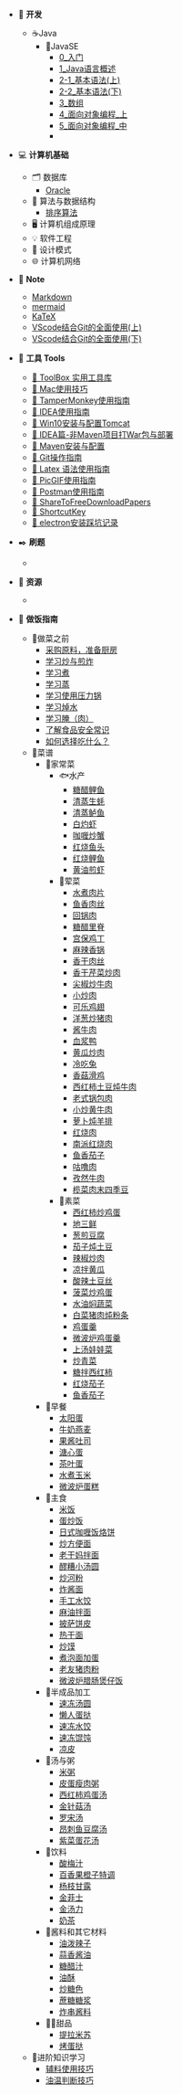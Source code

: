 <!-- docs/_sidebar.md -->
<b><font size=6></font></b>

- 🍵 **开发**
  - ☕Java
    - 💯JavaSE
      - [0_入门](/1-Develop/Java/JavaSE/0-note/0_入门.md ':include')
      - [1_Java语言概述](/1-Develop/Java/JavaSE/0-note/1_Java语言概述.md ':include') 
      - [2-1_基本语法(上)](/1-Develop/Java/JavaSE/0-note/2-1_基本语法(上).md ':include')
      - [2-2_基本语法(下)](/1-Develop/Java/JavaSE/0-note/2-2_基本语法(下).md ':include') 
      - [3_数组](/1-Develop/Java/JavaSE/0-note/3_数组.md ':include')   
      - [4_面向对象编程_上](/1-Develop/Java/JavaSE/0-note/4_面向对象编程_上.md ':include')
      - [5_面向对象编程_中](/1-Develop/Java/JavaSE/0-note/5_面向对象编程_中.md ':include')  
      - 



- 💻 **计算机基础**   
  - 🗂️ 数据库
    - [Oracle](/1-Develop/Java/database/Oracle.md ':include')
  - 🧮 算法与数据结构
    - [排序算法](/1-Develop/Java/JavaSE/4-ex/sort.md ':include')
  - 🖥️ 计算机组成原理
  - 💡 软件工程
  - 🎨 设计模式
  - 🌐 计算机网络
  
- 📒 **Note**
  - [Markdown](/3-Note/markdown语法.md ':include')
  - [mermaid](/3-Note/mermaid.md ':include')
  - [KaTeX](/3-Note/katex.md ':include')
  - [VScode结合Git的全面使用(上)](/3-Note/VScode结合Git的全面使用(上).md ':include')
  - [VScode结合Git的全面使用(下)](/3-Note/VScode结合Git的全面使用(下).md ':include')
  
- 🔨 **工具 Tools**
  - [🔨 ToolBox 实用工具库](/4-ToolBox/Tools.md ':include')
  - [🔨 Mac使用技巧](/4-ToolBox/Mac使用技巧.md ':include')
  - [🔨 TamperMonkey使用指南](/4-ToolBox/TamperMonkey使用指南.md ':include')
  - [🔨 IDEA使用指南](/4-ToolBox/IDEA使用指南.md ':include')
  - [🔨 Win10安装与配置Tomcat](/4-ToolBox/Win10安装与配置Tomcat.md ':include')
  - [🔨 IDEA篇-非Maven项目打War包与部署](/4-ToolBox/IDEA篇-非Maven项目打War包与部署.md ':include')
  - [🔨 Maven安装与配置](/4-ToolBox/Maven安装与配置.md ':include')
  - [🔨 Git操作指南](/4-ToolBox/Git操作指南.md ':include')
  - [🔨 Latex 语法使用指南](/4-ToolBox/LaTex使用指南)
  - [🔨 PicGIF使用指南](/4-ToolBox/PicGIF使用指南.md ':include')
  - [🔨 Postman使用指南](/4-ToolBox/Postman使用指南.md ':include')
  - [🔨 ShareToFreeDownloadPapers](/4-ToolBox/ShareToFreeDownloadPapers.md ':include')
  - [🔨 ShortcutKey](/4-ToolBox/ShortcutKey.md ':include')
  - [🔨 electron安装踩坑记录](/4-ToolBox/electron安装踩坑记录.md ':include') 
  
- ✒️ **刷题**
  - [](/5-Title/#)
- 🔗 **资源**
  - [](/6-Resource/#)
- 🍚 **做饭指南**
  - 🍳做菜之前
    - [采购原料，准备厨房](/7-HowToCook/tips/厨房准备.md ':include')
    - [学习炒与煎炸](/7-HowToCook/tips/learn/炒与煎.md ':include')
    - [学习煮](/7-HowToCook/tips/learn/煮.md ':include')
    - [学习蒸](/7-HowToCook/tips/learn/蒸.md ':include')
    - [学习使用压力锅](/7-HowToCook/tips/learn/高压力锅.md ':include')
    - [学习焯水](/7-HowToCook/tips/learn/焯水.md ':include')
    - [学习腌（肉）](/7-HowToCook/tips/learn/学习腌.md ':include')
    - [了解食品安全常识](/7-HowToCook/tips/learn/食品安全.md ':include')
    - [如何选择吃什么？](/7-HowToCook/tips/如何选择现在吃什么.md ':include')
  - 🍲菜谱
    - 🥘家常菜
      - 🐟水产
        - [糖醋鲤鱼](/7-HowToCook/dishes/home-cooking/糖醋鲤鱼/糖醋鲤鱼.md ':include')
        - [清蒸生蚝](/7-HowToCook/dishes/home-cooking/清蒸生蚝.md ':include')
        - [清蒸鲈鱼](/7-HowToCook/dishes/home-cooking/清蒸鲈鱼/清蒸鲈鱼.md ':include')
        - [白灼虾](/7-HowToCook/dishes/home-cooking/白灼虾/白灼虾.md ':include')
        - [咖喱炒蟹](/7-HowToCook/dishes/home-cooking/咖喱炒蟹.md ':include')
        - [红烧鱼头](/7-HowToCook/dishes/home-cooking/红烧鱼头.md ':include')
        - [红烧鲤鱼](/7-HowToCook/dishes/home-cooking/红烧鲤鱼.md ':include')
        - [黄油煎虾](/7-HowToCook/dishes/home-cooking/黄油煎虾/黄油煎虾.md ':include')
      - 🥩荤菜
        - [水煮肉片](/7-HowToCook/dishes/home-cooking/水煮肉片.md ':include')
        - [鱼香肉丝](/7-HowToCook/dishes/home-cooking/鱼香肉丝.md ':include')
        - [回锅肉](/7-HowToCook/dishes/home-cooking/回锅肉.md ':include')
        - [糖醋里脊](/7-HowToCook/dishes/home-cooking/糖醋里脊.md ':include')
        - [宫保鸡丁](/7-HowToCook/dishes/home-cooking/宫保鸡丁/宫保鸡丁.md ':include')
        - [麻辣香锅](/7-HowToCook/dishes/home-cooking/麻辣香锅.md ':include')
        - [香干肉丝](/7-HowToCook/dishes/home-cooking/香干肉丝.md ':include')
        - [香干芹菜炒肉](/7-HowToCook/dishes/home-cooking/香干芹菜炒肉/香干芹菜炒肉.md ':include')
        - [尖椒炒牛肉](/7-HowToCook/dishes/home-cooking/尖椒炒牛肉.md ':include')
        - [小炒肉](/7-HowToCook/dishes/home-cooking/小炒肉.md ':include')
        - [可乐鸡翅](/7-HowToCook/dishes/home-cooking/可乐鸡翅.md ':include')
        - [洋葱炒猪肉](/7-HowToCook/dishes/home-cooking/洋葱炒猪肉.md ':include')
        - [酱牛肉](/7-HowToCook/dishes/home-cooking/酱牛肉/酱牛肉.md ':include')
        - [血浆鸭](/7-HowToCook/dishes/home-cooking/血浆鸭/血浆鸭.md ':include')
        - [黄瓜炒肉](/7-HowToCook/dishes/home-cooking/黄瓜炒肉.md ':include')
        - [冷吃兔](/7-HowToCook/dishes/home-cooking/冷吃兔.md ':include')
        - [香菇滑鸡](/7-HowToCook/dishes/home-cooking/香菇滑鸡/香菇滑鸡.md ':include')
        - [西红柿土豆炖牛肉](/7-HowToCook/dishes/soup/西红柿土豆炖牛肉/西红柿土豆炖牛肉(腩).md ':include')
        - [老式锅包肉](/7-HowToCook/dishes/home-cooking/老式锅包肉/老式锅包肉.md ':include')
        - [小炒黄牛肉](/7-HowToCook/dishes/home-cooking/小炒黄牛肉/小炒黄牛肉.md ':include')
        - [萝卜炖羊排](/7-HowToCook/dishes/home-cooking/萝卜炖羊排.md ':include')
        - [红烧肉](/7-HowToCook/dishes/home-cooking/红烧肉/简易红烧肉.md ':include')
        - [南派红烧肉](/7-HowToCook/dishes/home-cooking/红烧肉/南派红烧肉.md ':include')
        - [鱼香茄子](/7-HowToCook/dishes/home-cooking/鱼香茄子/鱼香茄子.md ':include')
        - [咕噜肉](/7-HowToCook/dishes/home-cooking/咕噜肉.md ':include')
        - [孜然牛肉](/7-HowToCook/dishes/home-cooking/孜然牛肉.md ':include')
        - [榄菜肉末四季豆](/7-HowToCook/dishes/home-cooking/榄菜肉末四季豆/榄菜肉末四季豆.md ':include')
      - 🥦素菜
        - [西红柿炒鸡蛋](/7-HowToCook/dishes/home-cooking/西红柿炒鸡蛋.md ':include')
        - [地三鲜](/7-HowToCook/dishes/home-cooking/地三鲜.md ':include')
        - [葱煎豆腐](/7-HowToCook/dishes/home-cooking/葱煎豆腐.md ':include')
        - [茄子炖土豆](/7-HowToCook/dishes/home-cooking/茄子炖土豆.md ':include')
        - [辣椒炒肉](/7-HowToCook/dishes/home-cooking/辣椒炒肉.md ':include')
        - [凉拌黄瓜](/7-HowToCook/dishes/home-cooking/凉拌黄瓜.md ':include')
        - [酸辣土豆丝](/7-HowToCook/dishes/home-cooking/酸辣土豆丝.md ':include')
        - [菠菜炒鸡蛋](/7-HowToCook/dishes/home-cooking/菠菜炒鸡蛋/菠菜炒鸡蛋.md ':include')
        - [水油焖蔬菜](/7-HowToCook/dishes/home-cooking/水油焖蔬菜.md ':include')
        - [白菜猪肉炖粉条](/7-HowToCook/dishes/home-cooking/白菜猪肉炖粉条.md ':include')
        - [鸡蛋羹](/7-HowToCook/dishes/home-cooking/鸡蛋羹/鸡蛋羹.md ':include')
        - [微波炉鸡蛋羹](/7-HowToCook/dishes/home-cooking/鸡蛋羹/微波炉鸡蛋羹.md ':include')
        - [上汤娃娃菜](/7-HowToCook/dishes/home-cooking/上汤娃娃菜/上汤娃娃菜.md ':include')
        - [炒青菜](/7-HowToCook/dishes/home-cooking/炒青菜.md ':include')
        - [糖拌西红柿](/7-HowToCook/dishes/home-cooking/糖拌西红柿/糖拌西红柿.md ':include')
        - [红烧茄子](/7-HowToCook/dishes/home-cooking/红烧茄子.md ':include')
        - [鱼香茄子](/7-HowToCook/dishes/home-cooking/鱼香茄子/鱼香茄子.md ':include')
    - 🍞早餐
      - [太阳蛋](/7-HowToCook/dishes/breakfast/太阳蛋.md ':include')
      - [牛奶燕麦](/7-HowToCook/dishes/breakfast/牛奶燕麦.md ':include')
      - [果酱吐司](/7-HowToCook/dishes/breakfast/吐司果酱.md ':include')
      - [溏心蛋](/7-HowToCook/dishes/breakfast/溏心蛋.md ':include')
      - [茶叶蛋](/7-HowToCook/dishes/breakfast/茶叶蛋.md ':include')
      - [水煮玉米](/7-HowToCook/dishes/breakfast/水煮玉米.md ':include')
      - [微波炉蛋糕](/7-HowToCook/dishes/breakfast/微波炉蛋糕.md ':include')
    - 🍜主食
      - [米饭](/7-HowToCook/dishes/staple/米饭/米饭.md ':include')
      - [蛋炒饭](/7-HowToCook/dishes/staple/蛋炒饭.md ':include')
      - [日式咖喱饭](/7-HowToCook/dishes/staple/日式咖喱饭/日式咖喱饭.md ':include')[烙饼](/7-HowToCook/dishes/staple/烙饼/烙饼.md ':include')
      - [炒方便面](/7-HowToCook/dishes/staple/炒方便面.md ':include')
      - [老干妈拌面](/7-HowToCook/dishes/staple/老干妈拌面.md ':include')
      - [醪糟小汤圆](/7-HowToCook/dishes/staple/醪糟小汤圆.md ':include')
      - [炒河粉](/7-HowToCook/dishes/staple/炒河粉.md ':include')
      - [炸酱面](/7-HowToCook/dishes/staple/炸酱面.md ':include')
      - [手工水饺](/7-HowToCook/dishes/staple/手工水饺.md ':include')
      - [麻油拌面](/7-HowToCook/dishes/staple/麻油拌面.md ':include')
      - [披萨饼皮](/7-HowToCook/dishes/staple/pizza/披萨饼皮.md ':include')
      - [热干面](/7-HowToCook/dishes/staple/热干面.md ':include')
      - [炒馍](/7-HowToCook/dishes/staple/炒馍.md ':include')
      - [煮泡面加蛋](/7-HowToCook/dishes/staple/煮泡面加蛋.md ':include')
      - [老友猪肉粉](/7-HowToCook/dishes/staple/老友猪肉粉/老友猪肉粉.md ':include')
      - [微波炉腊肠煲仔饭](/7-HowToCook/dishes/staple/微波炉腊肠煲仔饭/微波炉腊肠煲仔饭.md ':include')
    - 🥟半成品加工
      - [速冻汤圆](/7-HowToCook/dishes/semi-finished/速冻汤圆/速冻汤圆.md ':include')
      - [懒人蛋挞](/7-HowToCook/dishes/semi-finished/懒人蛋挞/懒人蛋挞.md ':include')
      - [速冻水饺](/7-HowToCook/dishes/semi-finished/速冻水饺.md ':include')
      - [速冻馄饨](/7-HowToCook/dishes/semi-finished/速冻馄饨.md ':include')
      - [凉皮](/7-HowToCook/dishes/semi-finished/凉皮.md ':include')
    - 🥣汤与粥
      - [米粥](/7-HowToCook/dishes/soup/米粥.md ':include')
      - [皮蛋瘦肉粥](/7-HowToCook/dishes/soup/皮蛋瘦肉粥.md ':include')
      - [西红柿鸡蛋汤](/7-HowToCook/dishes/soup/西红柿鸡蛋汤.md ':include')
      - [金针菇汤](/7-HowToCook/dishes/soup/金针菇汤.md ':include')
      - [罗宋汤](/7-HowToCook/dishes/soup/罗宋汤.md ':include')
      - [昂刺鱼豆腐汤](/7-HowToCook/dishes/soup/昂刺鱼豆腐汤/昂刺鱼豆腐汤.md ':include')
      - [紫菜蛋花汤](/7-HowToCook/dishes/soup/紫菜蛋花汤.md ':include')
    - 🧋饮料
      - [酸梅汁](/7-HowToCook/dishes/drink/酸梅汁.md ':include')
      - [百香果橙子特调](/7-HowToCook/dishes/drink/百香果橙子特调/百香果橙子特调.md ':include')
      - [杨枝甘露](/7-HowToCook/dishes/drink/杨枝甘露.md ':include')
      - [金菲士](/7-HowToCook/dishes/drink/金菲士.md ':include')
      - [金汤力](/7-HowToCook/dishes/drink/金汤力.md ':include')
      - [奶茶](/7-HowToCook/dishes/drink/奶茶.md ':include')
    - 🏺酱料和其它材料
      - [油泼辣子](/7-HowToCook/dishes/condiment/油泼辣子.md ':include')
      - [蒜香酱油](/7-HowToCook/dishes/condiment/蒜香酱油.md ':include')
      - [糖醋汁](/7-HowToCook/dishes/condiment/糖醋汁.md ':include')
      - [油酥](/7-HowToCook/dishes/condiment/油酥.md ':include')
      - [炒糖色](/7-HowToCook/dishes/condiment/糖色.md ':include')
      - [蔗糖糖浆](/7-HowToCook/dishes/condiment/蔗糖糖浆/蔗糖糖浆.md ':include')
      - [炸串酱料](/7-HowToCook/dishes/condiment/炸串酱料.md ':include')
    - 🍰🍨甜品
      - [提拉米苏](/7-HowToCook/dishes/dessert/提拉米苏/提拉米苏.md ':include')
      - [烤蛋挞](/7-HowToCook/dishes/dessert/烤蛋挞/烤蛋挞.md ':include')
  - 🥢进阶知识学习
    - [辅料使用技巧](/7-HowToCook/tips/advanced/辅料技巧.md ':include')
    - [油温判断技巧](/7-HowToCook/tips/advanced/油温判断技巧.md ':include')












<!-- 配置 -->
<style>
    /*加重描述strong*/
    .markdown-section strong {
      color: rgb(239, 112, 96);
    }
    /*侧边栏*/
    .sidebar {
      padding-top: 5px;
      padding-left: 10px;
    }

    aside.sidebar ul li {
      margin: 8px 0px;
      font-size: 18px;
      position: relative;
    }
    
    aside.sidebar ul li ul {
      font-size: 18px;
    }
    
    aside.sidebar ul li p {
      font-size: 18px;
      font-weight: normal;
    }
    
    aside.sidebar ul li a {
      line-height: 25px;
      font-size: 15px;
    }
    
    aside.sidebar ul li.active > a {
      font-size: 18px !important;
    }
    /*以上调侧边栏*/
</style>